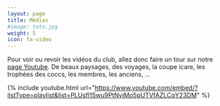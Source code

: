 ```yaml
---
layout: page
title: Médias
#image: toto.jpg
weight: 5
icon: fa-video
---
```

Pour voir ou revoir les vidéos du club, allez donc faire un tour sur notre [page Youtube](https://www.youtube.com/channel/UCWCtfjqP8renxPCQgUVazkA). De beaux paysages, des voyages, la coupe icare, les trophées des coccs, les membres, les anciens, ...

{% include youtube.html url="https://www.youtube.com/embed/?listType=playlist&list=PLUsfI15wu9PtNyjMo5pUTVfAZLCqY23DM" %}


<br />
